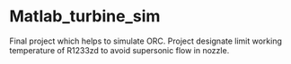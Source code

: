 # Matlab_turbine_sim

Final project which helps to simulate ORC. Project designate limit working temperature of R1233zd to avoid supersonic flow in nozzle.   
